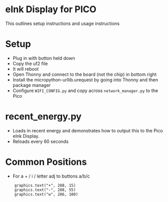 # eInk Display for PICO

This outlines setup instructions and usage instructions

# Setup
- Plug in with button held down
- Copy the uf2 file
- It will reboot
- Open Thonny and connect to the board (not the chip) in bottom right
- Install the micropython-urllib.urequest by going into Thonny and then package manager
- Configure `WIFI_CONFIG.py` and copy across `network_manager.py` to the Pico

# recent_energy.py
- Loads in recent energy and demonstrates how to output this to the Pico eInk Display.
- Reloads every 60 seconds


# Common Positions
- For a + / i / letter adj to buttons a/b/c
```
	graphics.text("+", 288, 15)
    graphics.text("-", 288, 55)    
    graphics.text("w", 286, 100)
```